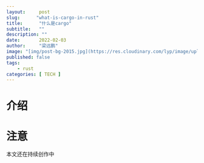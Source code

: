 ```yaml
---
layout:     post 
slug:      "what-is-cargo-in-rust"
title:      "什么是cargo"
subtitle:   ""
description: ""
date:       2022-02-03
author:     "梁远鹏"
image: "[img/post-bg-2015.jpg](https://res.cloudinary.com/lyp/image/upload/v1581729516/hugo/blog.github.io/avian-beak-bird-blur-416117.jpg)"
published: false
tags:
    - rust 
categories: [ TECH ]
---
```


# 介绍  

# 注意

本文还在持续创作中
